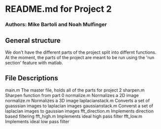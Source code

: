# README.md for Project 2 
### Authors: Mike Bartoli and Noah Mulfinger

## General structure
We don't have the different parts of the project split into differnt functions. At the moment, the parts of the project are meant to be run using the 'run section' feature with matlab.

## File Descriptions
main.m			The master file, holds all of the parts for project 2
sharpen.m		Sharpen function from part 0
normalize.m		Normalizes a 2D image
normalize.m		Normalizes a 3D image
laplacianstack.m	Converts a set of guasssian images to laplacian images
gaussianstack.m		Converst a set of laplacian images to gaussian images
fft_direction.m		Implements direction based filtering
fft_high.m		Implements ideal high pass filter
fft_low.m		Implements ideal low pass filter
